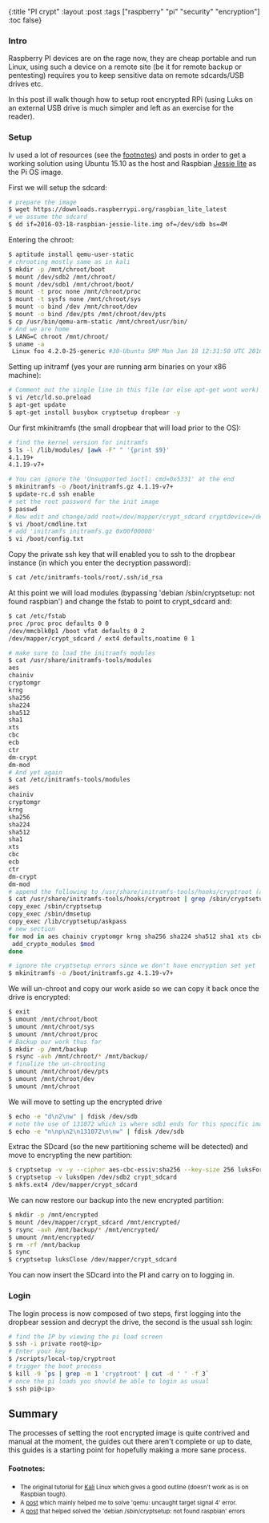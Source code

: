 {:title "PI crypt"
 :layout :post
 :tags  ["raspberry" "pi" "security" "encryption"]
 :toc false}

### Intro
Raspberry PI devices are on the rage now, they are cheap portable and run Linux, using such a device on a remote site (be it for remote backup or pentesting) requires you to keep sensitive data on remote sdcards/USB drives etc.

In this post ill walk though how to setup root encrypted RPi (using Luks on an external USB drive is much simpler and left as an exercise for the reader).

### Setup
Iv used a lot of resources (see the [footnotes](#footnotes)) and posts in order to get a working solution using Ubuntu 15.10 as the host and Raspbian [Jessie lite](https://www.raspberrypi.org/downloads/raspbian/) as the Pi OS image.

First we will setup the sdcard:

```bash
# prepare the image
$ wget https://downloads.raspberrypi.org/raspbian_lite_latest
# we assume the sdcard 
$ dd if=2016-03-18-raspbian-jessie-lite.img of=/dev/sdb bs=4M
```

Entering the chroot:
```bash
$ aptitude install qemu-user-static
# chrooting mostly same as in kali
$ mkdir -p /mnt/chroot/boot
$ mount /dev/sdb2 /mnt/chroot/
$ mount /dev/sdb1 /mnt/chroot/boot/
$ mount -t proc none /mnt/chroot/proc
$ mount -t sysfs none /mnt/chroot/sys
$ mount -o bind /dev /mnt/chroot/dev
$ mount -o bind /dev/pts /mnt/chroot/dev/pts
$ cp /usr/bin/qemu-arm-static /mnt/chroot/usr/bin/
# And we are home
$ LANG=C chroot /mnt/chroot/
$ uname -a
 Linux foo 4.2.0-25-generic #30-Ubuntu SMP Mon Jan 18 12:31:50 UTC 2016 armv7l GNU/Linux
```

Setting up initramf (yes your are running arm binaries on your x86 machine):

```bash
# Comment out the single line in this file (or else apt-get wont work)
$ vi /etc/ld.so.preload
$ apt-get update
$ apt-get install busybox cryptsetup dropbear -y
```

Our first mkinitramfs (the small dropbear that will load prior to the OS):

```bash
# find the kernel version for initramfs
$ ls -l /lib/modules/ |awk -F" " '{print $9}'
4.1.19+
4.1.19-v7+

# You can ignore the 'Unsupported ioctl: cmd=0x5331' at the end
$ mkinitramfs -o /boot/initramfs.gz 4.1.19-v7+
$ update-rc.d ssh enable
# set the root password for the init image
$ passwd
# Now edit and change/add root=/dev/mapper/crypt_sdcard cryptdevice=/dev/mmcblk0p2:crypt_sdcard 
$ vi /boot/cmdline.txt
# add 'initramfs initramfs.gz 0x00f00000'
$ vi /boot/config.txt
```

Copy the private ssh key that will enabled you to ssh to the dropbear instance (in which you enter the decryption password):

```bash
$ cat /etc/initramfs-tools/root/.ssh/id_rsa
```

At this point we will load modules (bypassing 'debian /sbin/cryptsetup: not found raspbian') and change the fstab to point to crypt_sdcard and:

```bash
$ cat /etc/fstab
proc /proc proc defaults 0 0
/dev/mmcblk0p1 /boot vfat defaults 0 2
/dev/mapper/crypt_sdcard / ext4 defaults,noatime 0 1

# make sure to load the initramfs modules 
$ cat /usr/share/initramfs-tools/modules
aes
chainiv
cryptomgr 
krng
sha256
sha224
sha512
sha1
xts
cbc
ecb
ctr
dm-crypt
dm-mod
# And yet again
$ cat /etc/initramfs-tools/modules
aes
chainiv
cryptomgr 
krng
sha256
sha224
sha512
sha1
xts
cbc
ecb
ctr
dm-crypt
dm-mod
# append the following to /usr/share/initramfs-tools/hooks/cryptroot (after the askpass copy_exec):
$ cat /usr/share/initramfs-tools/hooks/cryptroot | grep /sbin/cryptsetup -A 5
copy_exec /sbin/cryptsetup
copy_exec /sbin/dmsetup
copy_exec /lib/cryptsetup/askpass
# new section
for mod in aes chainiv cryptomgr krng sha256 sha224 sha512 sha1 xts cbc ecb ctr dm-crypt dm-mod; do
 add_crypto_modules $mod
done

# ignore the cryptsetup errors since we don't have encryption set yet
$ mkinitramfs -o /boot/initramfs.gz 4.1.19-v7+

``` 

We will un-chroot and copy our work aside so we can copy it back once the drive is encrypted:

```bash
$ exit
$ umount /mnt/chroot/boot
$ umount /mnt/chroot/sys
$ umount /mnt/chroot/proc
# Backup our work thus far
$ mkdir -p /mnt/backup
$ rsync -avh /mnt/chroot/* /mnt/backup/
# finalize the un-chrooting
$ umount /mnt/chroot/dev/pts
$ umount /mnt/chroot/dev
$ umount /mnt/chroot
```

We will move to setting up the encrypted drive

```bash 
$ echo -e "d\n2\nw" | fdisk /dev/sdb
# note the use of 131072 which is where sdb1 ends for this specific image
$ echo -e "n\np\n2\n131072\n\nw" | fdisk /dev/sdb
```

Extrac the SDcard (so the new partitioning scheme will be detected) and move to encrypting the new partition:

```bash
$ cryptsetup -v -y --cipher aes-cbc-essiv:sha256 --key-size 256 luksFormat /dev/sdb2
$ cryptsetup -v luksOpen /dev/sdb2 crypt_sdcard
$ mkfs.ext4 /dev/mapper/crypt_sdcard
```

We can now restore our backup into the new encrypted partition:

```bash
$ mkdir -p /mnt/encrypted
$ mount /dev/mapper/crypt_sdcard /mnt/encrypted/
$ rsync -avh /mnt/backup/* /mnt/encrypted/
$ umount /mnt/encrypted/
$ rm -rf /mnt/backup
$ sync
$ cryptsetup luksClose /dev/mapper/crypt_sdcard
```

You can now insert the SDcard into the PI and carry on to logging in.

### Login

The login process is now composed of two steps, first logging into the dropbear session and decrypt the drive, the second is the usual ssh login:

```bash
# find the IP by viewing the pi load screen
$ ssh -i private root@<ip>
# Enter your key
$ /scripts/local-top/cryptroot
# trigger the boot process
$ kill -9 `ps | grep -m 1 'cryptroot' | cut -d ' ' -f 3`
# once the pi loads you should be able to login as usual
$ ssh pi@<ip>
```

## Summary

The processes of setting the root encrypted image is quite contrived and manual at the moment, the guides out there aren't complete or up to date, this guides is a starting point for hopefully making a more sane process.


#### Footnotes:

* <small> The original tutorial for [Kali](https://www.offensive-security.com/kali-linux/raspberry-pi-luks-disk-encryption/]) Linux which gives a good outline (doesn't work as is on Raspbian tough).</small>
* <small> A [post](https://hblok.net/blog/posts/2014/02/06/chroot-to-arm/) which mainly helped me to solve 'qemu: uncaught target signal 4' error. </small>
* <small> A [post](https://www.raspberrypi.org/forums/viewtopic.php?f=66&t=130268) that helped solved the 'debian /sbin/cryptsetup: not found raspbian'  errors </small>

